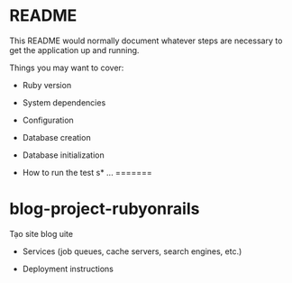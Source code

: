 # README

This README would normally document whatever steps are necessary to get the
application up and running.

Things you may want to cover:

* Ruby version

* System dependencies

* Configuration

* Database creation

* Database initialization

* How to run the test s* ...
=======
# blog-project-rubyonrails
Tạo site blog 
uite

* Services (job queues, cache servers, search engines, etc.)

* Deployment instructions
